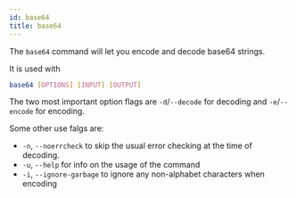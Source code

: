 ```yaml
---
id: base64
title: base64
---
```


The `base64` command will let you encode and decode base64 strings.

It is used with

```bash
base64 [OPTIONS] [INPUT] [OUTPUT]
```

The two most important option flags are `-d`/`--decode` for decoding and `-e`/`--encode` for encoding.

Some other use falgs are:

- `-n`, `--noerrcheck` to skip the usual error checking at the time of decoding.
- `-u`, `--help` for info on the usage of the command
- `-i`, `--ignore-garbage` to ignore any non-alphabet characters when encoding
